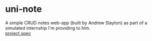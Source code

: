 # uni-note

A simple CRUD notes web-app (built by Andrew Slayton) as part of a simulated internship I'm providing to him. \
[project spec](https://docs.google.com/document/d/1ylfIPobVCFqdQ6PwboRg2VvyF4ATYXm9fHqDT8BedHU/edit?usp=sharing)
